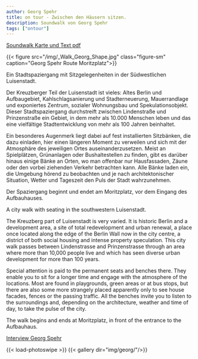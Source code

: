 ```yaml
---
author: Georg Spehr
title: on tour - Zwischen den Häusern sitzen.
description: Soundwalk von Georg Spehr
tags: ["ontour"]
---
```

[Soundwalk Karte und Text pdf](/doc/Spehr_Soundwalk.pdf)

{{< figure src="/img/_Walk_Georg_Shape.jpg" class="figure-sm" caption="Georg Spehr Route Moritzplatz">}}

Ein Stadtspaziergang mit Sitzgelegenheiten in der Südwestlichen Luisenstadt.

Der Kreuzberger Teil der Luisenstadt ist vieles: Altes Berlin und Aufbaugebiet, Kahlschlagsanierung und Stadterneuerung, Mauerrandlage und exponiertes Zentrum, sozialer Wohnungsbau und Spekulationsobjekt. Dieser Stadtspaziergang durchstreift zwischen Lindenstraße und Prinzenstraße ein Gebiet, in dem mehr als 10.000 Menschen leben und das eine vielfältige Stadtentwicklung von mehr als 100 Jahren beinhaltet.

Ein besonderes Augenmerk liegt dabei auf fest installierten Sitzbänken, die dazu einladen, hier einen längeren Moment zu verweilen und sich mit der Atmosphäre des jeweiligen Ortes auseinanderzusetzen. Meist an Spielplätzen, Grünanlagen oder Bushaltestellen zu finden, gibt es darüber hinaus einige Bänke an Orten, wo man offenbar nur Hausfassaden, Zäune oder den vorbei ziehenden Verkehr betrachten kann. Alle Bänke laden ein, die Umgebung hörend zu beobachten und je nach architektonischer Situation, Wetter und Tageszeit den Puls der Stadt wahrzunehmen.

Der Spaziergang beginnt und endet am Moritzplatz, vor dem Eingang des Aufbauhauses.


A city walk with seating in the southwestern Luisenstadt.

The Kreuzberg part of Luisenstadt is very varied. It is historic Berlin and a development area, a site of total redevelopment and urban renewal, a place once located along the edge of the Berlin Wall now in the city centre, a district of both social housing and intense property speculation. This city walk passes between Lindenstrasse and Prinzenstrasse through an area where more than 10,000 people live and which has seen diverse urban development for more than 100 years.

Special attention is paid to the permanent seats and benches there. They enable you to sit for a longer time and engage with the atmosphere of the locations. Most are found in playgrounds, green areas or at bus stops, but there are also some more strangely placed apparently only to see house facades, fences or the passing traffic. All the benches invite you to listen to the surroundings and, depending on the architecture, weather and time of day, to take the pulse of the city.

The walk begins and ends at Moritzplatz, in front of the entrance to the Aufbauhaus.

[Interview Georg Spehr](https://aporee.org/blz/BLZGeorgSpehr.mp3)  

{{< load-photoswipe >}}
{{< gallery dir="img/georg/"/>}} 